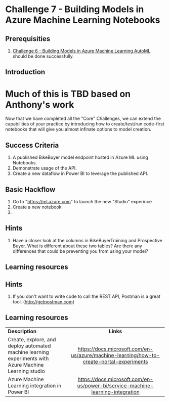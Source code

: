 # Challenge 7 - Building Models in Azure Machine Learning Notebooks

## Prerequisities

1. [Challenge 6 - Building Models in Azure Machine Learning AutoML](./06-AMLAutoML.md) should be done successfully.

## Introduction

# Much of this is TBD based on Anthony's work

Now that we have completed all the "Core" Challenges, we can extend the capabilities of your practice by introducing how to create/test/run code-first notebooks that will give you almost infinate options to model creation.

## Success Criteria
1.  A published BikeBuyer model endpoint hosted in Azure ML using Notebooks.
1.  Demonstrate usage of the API.
1.  Create a new dataflow in Power BI to leverage the published API.

## Basic Hackflow
1. Go to "https://ml.azure.com" to launch the new "Studio" experince 
2. Create a new notebook
3. 


## Hints

1.  Have a closer look at the columns in BikeBuyerTraining and Prospective Buyer.  What is different about these two tables?  Are there any differences that could be preventing you from using your model?

## Learning resources

## Hints
1.  If you don't want to write code to call the REST API, Postman is a great tool. (http://getpostman.com)


## Learning resources

|                                            |                                                                                                                                                       |
| ------------------------------------------ | :---------------------------------------------------------------------------------------------------------------------------------------------------: |
| **Description**                            |                                                                       **Links**                                                                       |
| Create, explore, and deploy automated machine learning experiments with Azure Machine Learning studio                    |        <https://docs.microsoft.com/en-us/azure/machine-learning/how-to-create-portal-experiments>         |
| Azure Machine Learning integration in Power BI | <https://docs.microsoft.com/en-us/power-bi/service-machine-learning-integration> |



